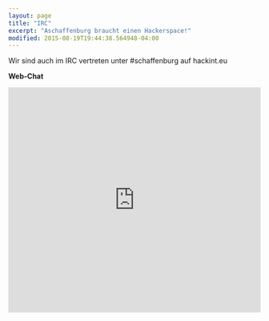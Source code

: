 ```yaml
---
layout: page
title: "IRC" 
excerpt: "Aschaffenburg braucht einen Hackerspace!"
modified: 2015-08-19T19:44:38.564948-04:00
---
```

Wir sind auch im IRC vertreten unter #schaffenburg auf hackint.eu
 
__Web-Chat__


<iframe src="https://kiwiirc.com/client/irc.hackint.org/?nick=Schaffe|?#schaffenburg" style="border:0; width:100%; height:450px;"></iframe>
